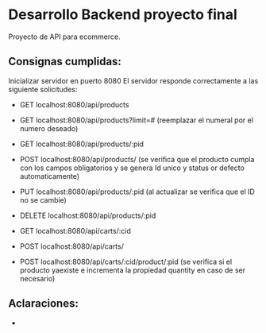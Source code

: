 # Desarrollo Backend proyecto final

Proyecto de API para ecommerce.


## Consignas cumplidas:
 Inicializar servidor en puerto 8080
 El servidor responde correctamente a las siguiente solicitudes:

- GET localhost:8080/api/products
- GET localhost:8080/api/products?limit=# (reemplazar el numeral por el numero deseado)
- GET localhost:8080/api/products/:pid
- POST localhost:8080/api/products/ (se verifica que el producto cumpla con los campos obligatorios y se genera Id unico y status or defecto automaticamente)
- PUT localhost:8080/api/products/:pid (al actualizar se verifica que el ID no se cambie)
- DELETE localhost:8080/api/products/:pid


- GET localhost:8080/api/carts/:cid
- POST localhost:8080/api/carts/
- POST localhost:8080/api/carts/:cid/product/:pid (se verifica si el producto yaexiste e incrementa la propiedad quantity en caso de ser necesario)


## Aclaraciones:
- 
